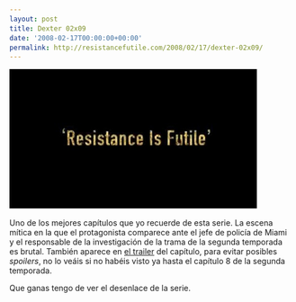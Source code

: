 ```yaml
---
layout: post
title: Dexter 02x09
date: '2008-02-17T00:00:00+00:00'
permalink: http://resistancefutile.com/2008/02/17/dexter-02x09/
---
```

<img src='/assets/zz6292b2cb.jpg' alt='Resistance is Futile' />

Uno de los mejores capítulos que yo recuerde de esta serie. La escena mítica en la que el protagonista comparece ante el jefe de policía de Miami y el responsable de la investigación de la trama de la segunda temporada es brutal. También aparece en <a href="http://www.youtube.com/watch?v=amX-sK1Uwxo">el trailer</a> del capítulo, para evitar posibles <em>spoilers</em>, no lo veáis si no habéis visto ya hasta el capítulo 8 de la segunda temporada.

Que ganas tengo de ver el desenlace de la serie.
